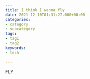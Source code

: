 ```yaml
---
title: I think I wanna fly
date: 2021-12-10T01:31:27.000+00:00
categories:
- category
- subcategory
tags:
- tag1
- tag2
keywords:
- tech

---
```

FLY